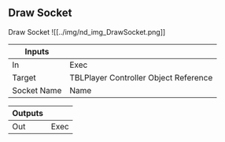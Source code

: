 ## Draw Socket
Draw Socket
![[../img/nd_img_DrawSocket.png]]

|Inputs||
|--|--|
| In | Exec |
| Target | TBLPlayer Controller Object Reference |
| Socket Name | Name |

|Outputs||
|--|--|
| Out | Exec |
